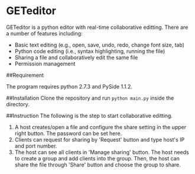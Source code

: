 GETeditor
=========

GETeditor is a python editor with real-time collaborative editting. There are a number of features including:

* Basic text editing (e.g., open, save, undo, redo, change font size, tab)
* Python code editing (i.e., syntax highlighting, running the file)
* Sharing a file and collaboratively edit the same file
* Permission management


##Requirement

The program requires python 2.7.3 and PySide 1.1.2.

##Installation
Clone the repository and run `python main.py` inside the directory.

##Instruction
The following is the step to start collaborative editting.

1. A host creates/open a file and configure the share setting in the upper right button. The password can be set here.
2. Clients can request for sharing by 'Request' button and type host's IP and port number.
3. The host can see all clients in 'Manage sharing' button. The host needs to create a group and add clients into the group. Then, the host can share the file through 'Share' button and choose the group to share.
